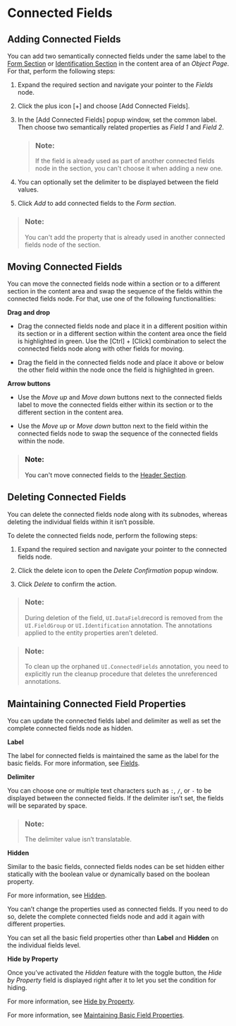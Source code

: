 <!-- loio5d85951736f84ee19ffb2abedbc739f2 -->

# Connected Fields



<a name="loio5d85951736f84ee19ffb2abedbc739f2__section_pjn_c44_tyb"/>

## Adding Connected Fields

You can add two semantically connected fields under the same label to the [Form Section](form-section-4102b3d.md) or [Identification Section](identification-section-b83f501.md) in the content area of an *Object Page*. For that, perform the following steps:

1.  Expand the required section and navigate your pointer to the *Fields* node.

2.  Click the plus icon [\+\] and choose [Add Connected Fields\].

3.  In the [Add Connected Fields\] popup window, set the common label. Then choose two semantically related properties as *Field 1* and *Field 2*.

    > ### Note:  
    > If the field is already used as part of another connected fields node in the section, you can't choose it when adding a new one.

4.  You can optionally set the delimiter to be displayed between the field values.

5.  Click *Add* to add connected fields to the *Form section*.

> ### Note:  
> You can't add the property that is already used in another connected fields node of the section.



<a name="loio5d85951736f84ee19ffb2abedbc739f2__section_pt4_jx4_tyb"/>

## Moving Connected Fields

You can move the connected fields node within a section or to a different section in the content area and swap the sequence of the fields within the connected fields node. For that, use one of the following functionalities:

**Drag and drop**

-   Drag the connected fields node and place it in a different position within its section or in a different section within the content area once the field is highlighted in green. Use the [Ctrl\] + [Click\] combination to select the connected fields node along with other fields for moving.

-   Drag the field in the connected fields node and place it above or below the other field within the node once the field is highlighted in green.


**Arrow buttons**

-   Use the *Move up* and *Move down* buttons next to the connected fields label to move the connected fields either within its section or to the different section in the content area.

-   Use the *Move up* or *Move down* button next to the field within the connected fields node to swap the sequence of the connected fields within the node.


> ### Note:  
> You can't move connected fields to the [Header Section](header-a05d7fc.md#loio8a127fc36f5640abaab0056e632fe630).



<a name="loio5d85951736f84ee19ffb2abedbc739f2__section_qtf_th5_tyb"/>

## Deleting Connected Fields

You can delete the connected fields node along with its subnodes, whereas deleting the individual fields within it isn’t possible.

To delete the connected fields node, perform the following steps:

1.  Expand the required section and navigate your pointer to the connected fields node.

2.  Click the delete icon to open the *Delete Confirmation* popup window.

3.  Click *Delete* to confirm the action.


> ### Note:  
> During deletion of the field, `UI.DataField`record is removed from the `UI.FieldGroup` or `UI.Identification` annotation. The annotations applied to the entity properties aren’t deleted.

> ### Note:  
> To clean up the orphaned `UI.ConnectedFields` annotation, you need to explicitly run the cleanup procedure that deletes the unreferenced annotations.



<a name="loio5d85951736f84ee19ffb2abedbc739f2__section_xyx_vj5_tyb"/>

## Maintaining Connected Field Properties

You can update the connected fields label and delimiter as well as set the complete connected fields node as hidden.

**Label**

The label for connected fields is maintained the same as the label for the basic fields. For more information, see [Fields](https://help.sap.com/docs/SAP_FIORI_tools/bdf9573a206b492382cc747e731cf34b/457f2e9699b5437fb09d56311055a4a0.html?state=DRAFT&version=DEV&q=label#fields).

**Delimiter**

You can choose one or multiple text characters such as `:`, `/`, or `-` to be displayed between the connected fields. If the delimiter isn’t set, the fields will be separated by space.

> ### Note:  
> The delimiter value isn’t translatable.

**Hidden**

Similar to the basic fields, connected fields nodes can be set hidden either statically with the boolean value or dynamically based on the boolean property.

For more information, see [Hidden](appendix-457f2e9.md#loiof7ad71792a0044d6b6172f078827bdc0).

You can’t change the properties used as connected fields. If you need to do so, delete the complete connected fields node and add it again with different properties.

You can set all the basic field properties other than **Label** and **Hidden** on the individual fields level.

**Hide by Property**

Once you’ve activated the *Hidden* feature with the toggle button, the *Hide by Property* field is displayed right after it to let you set the condition for hiding.

For more information, see [Hide by Property](appendix-457f2e9.md#loio4e8bb3df433546f8a80f16e53b29e4c1).

For more information, see [Maintaining Basic Field Properties](https://help.sap.com/docs/SAP_FIORI_tools/bdf9573a206b492382cc747e731cf34b/2953503145dd428194c6dff252744ac1.html?state=DRAFT&version=DEV&q=label#maintaining-basic-field-properties).

